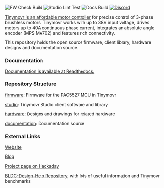 ![FW Check Build](https://github.com/yconst/tinymovr/workflows/Tinymovr%20Firmware%20Check%2FBuild/badge.svg)
![Studio Lint Test](https://github.com/yconst/tinymovr/workflows/Tinymovr%20Studio%20Lint%2FTest/badge.svg)
![Docs Build](https://github.com/yconst/tinymovr/workflows/Tinymovr%20Docs%20Build/badge.svg)
[![Discord](https://img.shields.io/discord/742400176664084535)](https://discord.gg/CzcCaXbU)

[Tinymovr is an affordable motor controller](https://tinymovr.com) for precise control of 3-phase brushless motors. Tinymovr works with up to 38V input voltage, drives motors up to 40A continuous phase current, integrates an absolute angle encoder (MPS MA702) and features rich connectivity.

This repository holds the open source firmware, client library, hardware designs and documentation source.

### Documentation

[Documentation is available at Readthedocs.](https://tinymovr.readthedocs.io)

### Repository Structure

[firmware](./firmware/): Firmware for the PAC5527 MCU in Tinymovr

[studio](./studio/): Tinymovr Studio client software and library

[hardware](./hardware): Designs and drawings for related hardware

[documentation](./docs): Documentation source

### External Links

[Website](https://tinymovr.com)

[Blog](https://tinymovr.com/blogs/news)

[Project page on Hackaday](https://hackaday.io/project/168650-tinymovr-motor-controller)

[BLDC-Design-Help Repository](https://github.com/ThotAlion/BLDC-design-help), with lots of useful information and Tinymovr benchmarks

